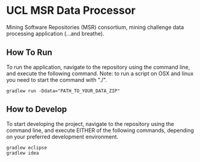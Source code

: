 # UCL MSR Data Processor

Mining Software Repositories (MSR) consortium, mining challenge data processing
application (...and breathe).

## How To Run

To run the application, navigate to the repository using the command line, and
execute the following command. Note: to run a script on OSX and linux you need
to start the command with "./".

```
gradlew run -Ddata="PATH_TO_YOUR_DATA_ZIP"
```

## How to Develop

To start developing the project, navigate to the repository using the command
line, and execute EITHER of the following commands, depending on your preferred
development environment.

```
gradlew eclipse
gradlew idea
```
